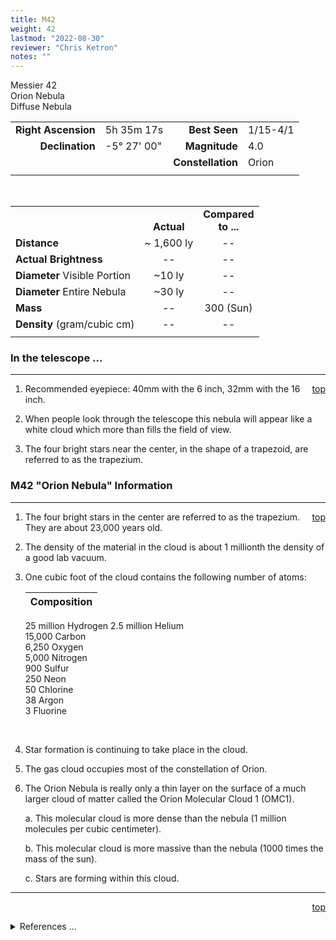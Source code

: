 ```yaml
---
title: M42
weight: 42
lastmod: "2022-08-30"
reviewer: "Chris Ketron"
notes: ""
---
```


<script src="/notes/js/whatsup.js"></script>
<script type="text/javascript">
	var objectName ="M42"
	var objectDesc ="Great Nebula in Orion<br/>Diffuse Nebula"
	var objectImage="m42.jpg"
</script>

<span style='float:right;'><div id=whatsup></div></span> 

Messier 42<br/>
Orion Nebula<br/>
Diffuse Nebula

|   |   |   |   |
|--:|:--|--:|:--|
|**Right Ascension**|5h 35m 17s|**Best Seen**|1/15-4/1|
|**Declination**|-5&deg; 27' 00"	|**Magnitude**|4.0|
|   |   |**Constellation**|Orion|
|   |   |   |   |

<br/>  

|  |  |  |
|---|:--:|:--:|
|  |<br/>**Actual**|**Compared<br/>to ...**|
|**Distance**|~ 1,600 ly|--|
|**Actual Brightness**|--|--|
|**Diameter** Visible Portion|~10 ly|--|
|**Diameter** Entire Nebula|~30 ly|--|
|**Mass**|--|300 (Sun)|
|**Density** (gram/cubic cm)|--|--|
|  |  |  |

### In the telescope ...
  
---
<span style='float:right;'>[top](#)</span>

1.	Recommended eyepiece: 40mm with the 6 inch, 32mm with the 16 inch.

2.	When people look through the telescope this nebula will appear like a white cloud which more than fills the field of view.
   
3.	The four bright stars near the center, in the shape of a trapezoid, are referred to as the trapezium.

### M42 "Orion Nebula" Information
  
---
<span style='float:right;'>[top](#)</span>

1.	The four bright stars in the center are referred to as the trapezium.  They are about 23,000 years old.
   
2.	The density of the material in the cloud is about 1 millionth the density of a good lab vacuum.
   
3.	One cubic foot of the cloud contains the following number of atoms:

	|**Composition**| 
	|:--:|
	25 million Hydrogen
	2.5 million Helium  
    15,000 Carbon  
	6,250 Oxygen  
	5,000 Nitrogen  
	900 Sulfur  
	250 Neon  
	50 Chlorine  
	38 Argon  
	3 Fluorine  

	<br/>

4.	Star formation is continuing to take place in the cloud.

5.	The gas cloud occupies most of the constellation of Orion.

6.	The Orion Nebula is really only a thin layer on the surface of a much larger cloud of matter called the Orion Molecular Cloud 1 (OMC1).

	a.	This molecular cloud is more dense than the nebula (1 million molecules per cubic centimeter).

	b.	This molecular cloud is more massive than the nebula (1000 times the mass of the sun).

	c.	Stars are forming within this cloud.

---
<span style='float:right;'>[top](#)</span>
<br/>
<details>
<summary>References ...</summary>

|   |   |   | 
|---|---|---|
|**Item**|**Updated**|**Notes**|
|Coordinates|2017-05-01|<http://messier.seds.org/m/m042.html>|
|Magnitude|2017-05-01|<http://messier.seds.org/m/m042.html>|
|Distance|2017-05-01|<http://messier.seds.org/m/m042.html>|
|Actual Brightness|--|  |
|Diameter (Visible portion)|--|  |
|Diameter (Entire nebula)|--|  |
|Mass|--|  |
|Density|--|  |
|Other Information|2017-05-01|<http://messier.seds.org/m/m042.html>|
</details>
